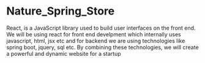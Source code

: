 # Nature_Spring_Store
React, is a JavaScript library used to build user interfaces on the front end. We will be using react for front end develpment which internally uses javascript, html, jsx etc and for backend we are using technologies like spring boot, jquery, sql etc. By combining these technologies, we will create a powerful and dynamic website for a startup
